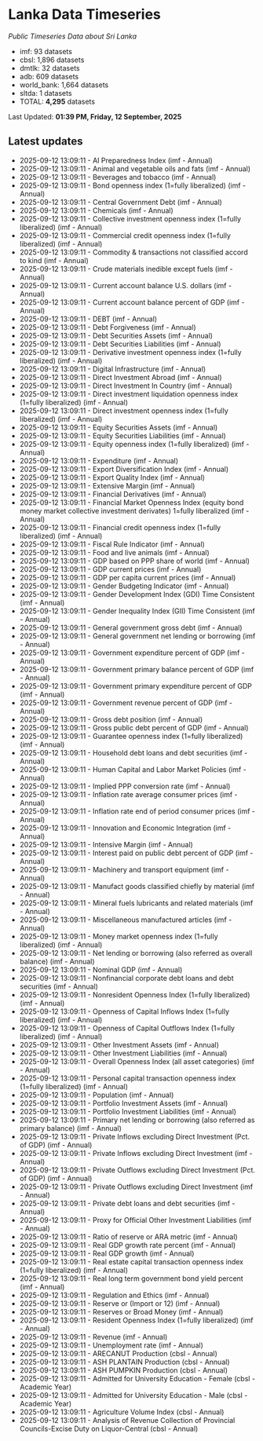 # Lanka Data Timeseries
*Public Timeseries Data about Sri Lanka*

* imf: 93 datasets
* cbsl: 1,896 datasets
* dmtlk: 32 datasets
* adb: 609 datasets
* world_bank: 1,664 datasets
* sltda: 1 datasets
* TOTAL: **4,295** datasets

Last Updated: **01:39 PM, Friday, 12 September, 2025**

## Latest updates

* 2025-09-12 13:09:11 - AI Preparedness Index (imf - Annual)
* 2025-09-12 13:09:11 - Animal and vegetable oils and fats (imf - Annual)
* 2025-09-12 13:09:11 - Beverages and tobacco (imf - Annual)
* 2025-09-12 13:09:11 - Bond openness index (1=fully liberalized) (imf - Annual)
* 2025-09-12 13:09:11 - Central Government Debt (imf - Annual)
* 2025-09-12 13:09:11 - Chemicals (imf - Annual)
* 2025-09-12 13:09:11 - Collective investment openness index (1=fully liberalized) (imf - Annual)
* 2025-09-12 13:09:11 - Commercial credit openness index (1=fully liberalized) (imf - Annual)
* 2025-09-12 13:09:11 - Commodity & transactions not classified accord to kind (imf - Annual)
* 2025-09-12 13:09:11 - Crude materials inedible except fuels (imf - Annual)
* 2025-09-12 13:09:11 - Current account balance U.S. dollars (imf - Annual)
* 2025-09-12 13:09:11 - Current account balance percent of GDP (imf - Annual)
* 2025-09-12 13:09:11 - DEBT (imf - Annual)
* 2025-09-12 13:09:11 - Debt Forgiveness (imf - Annual)
* 2025-09-12 13:09:11 - Debt Securities Assets (imf - Annual)
* 2025-09-12 13:09:11 - Debt Securities Liabilities (imf - Annual)
* 2025-09-12 13:09:11 - Derivative investment openness index (1=fully liberalized) (imf - Annual)
* 2025-09-12 13:09:11 - Digital Infrastructure (imf - Annual)
* 2025-09-12 13:09:11 - Direct Investment Abroad (imf - Annual)
* 2025-09-12 13:09:11 - Direct Investment In Country (imf - Annual)
* 2025-09-12 13:09:11 - Direct investment liquidation openness index (1=fully liberalized) (imf - Annual)
* 2025-09-12 13:09:11 - Direct investment openness index (1=fully liberalized) (imf - Annual)
* 2025-09-12 13:09:11 - Equity Securities Assets (imf - Annual)
* 2025-09-12 13:09:11 - Equity Securities Liabilities (imf - Annual)
* 2025-09-12 13:09:11 - Equity openness index (1=fully liberalized) (imf - Annual)
* 2025-09-12 13:09:11 - Expenditure (imf - Annual)
* 2025-09-12 13:09:11 - Export Diversification Index (imf - Annual)
* 2025-09-12 13:09:11 - Export Quality Index (imf - Annual)
* 2025-09-12 13:09:11 - Extensive Margin (imf - Annual)
* 2025-09-12 13:09:11 - Financial Derivatives (imf - Annual)
* 2025-09-12 13:09:11 - Financial Market Openness Index (equity bond money market collective investment derivates) 1=fully liberalized (imf - Annual)
* 2025-09-12 13:09:11 - Financial credit openness index (1=fully liberalized) (imf - Annual)
* 2025-09-12 13:09:11 - Fiscal Rule Indicator (imf - Annual)
* 2025-09-12 13:09:11 - Food and live animals (imf - Annual)
* 2025-09-12 13:09:11 - GDP based on PPP share of world (imf - Annual)
* 2025-09-12 13:09:11 - GDP current prices (imf - Annual)
* 2025-09-12 13:09:11 - GDP per capita current prices (imf - Annual)
* 2025-09-12 13:09:11 - Gender Budgeting Indicator (imf - Annual)
* 2025-09-12 13:09:11 - Gender Development Index (GDI) Time Consistent (imf - Annual)
* 2025-09-12 13:09:11 - Gender Inequality Index (GII) Time Consistent (imf - Annual)
* 2025-09-12 13:09:11 - General government gross debt (imf - Annual)
* 2025-09-12 13:09:11 - General government net lending or borrowing (imf - Annual)
* 2025-09-12 13:09:11 - Government expenditure percent of GDP (imf - Annual)
* 2025-09-12 13:09:11 - Government primary balance percent of GDP (imf - Annual)
* 2025-09-12 13:09:11 - Government primary expenditure percent of GDP (imf - Annual)
* 2025-09-12 13:09:11 - Government revenue percent of GDP (imf - Annual)
* 2025-09-12 13:09:11 - Gross debt position (imf - Annual)
* 2025-09-12 13:09:11 - Gross public debt percent of GDP (imf - Annual)
* 2025-09-12 13:09:11 - Guarantee openness index (1=fully liberalized) (imf - Annual)
* 2025-09-12 13:09:11 - Household debt loans and debt securities (imf - Annual)
* 2025-09-12 13:09:11 - Human Capital and Labor Market Policies (imf - Annual)
* 2025-09-12 13:09:11 - Implied PPP conversion rate (imf - Annual)
* 2025-09-12 13:09:11 - Inflation rate average consumer prices (imf - Annual)
* 2025-09-12 13:09:11 - Inflation rate end of period consumer prices (imf - Annual)
* 2025-09-12 13:09:11 - Innovation and Economic Integration (imf - Annual)
* 2025-09-12 13:09:11 - Intensive Margin (imf - Annual)
* 2025-09-12 13:09:11 - Interest paid on public debt percent of GDP (imf - Annual)
* 2025-09-12 13:09:11 - Machinery and transport equipment (imf - Annual)
* 2025-09-12 13:09:11 - Manufact goods classified chiefly by material (imf - Annual)
* 2025-09-12 13:09:11 - Mineral fuels lubricants and related materials (imf - Annual)
* 2025-09-12 13:09:11 - Miscellaneous manufactured articles (imf - Annual)
* 2025-09-12 13:09:11 - Money market openness index (1=fully liberalized) (imf - Annual)
* 2025-09-12 13:09:11 - Net lending or borrowing (also referred as overall balance) (imf - Annual)
* 2025-09-12 13:09:11 - Nominal GDP (imf - Annual)
* 2025-09-12 13:09:11 - Nonfinancial corporate debt loans and debt securities (imf - Annual)
* 2025-09-12 13:09:11 - Nonresident Openness Index (1=fully liberalized) (imf - Annual)
* 2025-09-12 13:09:11 - Openness of Capital Inflows Index (1=fully liberalized) (imf - Annual)
* 2025-09-12 13:09:11 - Openness of Capital Outflows Index (1=fully liberalized) (imf - Annual)
* 2025-09-12 13:09:11 - Other Investment Assets (imf - Annual)
* 2025-09-12 13:09:11 - Other Investment Liabilities (imf - Annual)
* 2025-09-12 13:09:11 - Overall Openness Index (all asset categories) (imf - Annual)
* 2025-09-12 13:09:11 - Personal capital transaction openness index (1=fully liberalized) (imf - Annual)
* 2025-09-12 13:09:11 - Population (imf - Annual)
* 2025-09-12 13:09:11 - Portfolio Investment Assets (imf - Annual)
* 2025-09-12 13:09:11 - Portfolio Investment Liabilities (imf - Annual)
* 2025-09-12 13:09:11 - Primary net lending or borrowing (also referred as primary balance) (imf - Annual)
* 2025-09-12 13:09:11 - Private Inflows excluding Direct Investment (Pct. of GDP) (imf - Annual)
* 2025-09-12 13:09:11 - Private Inflows excluding Direct Investment (imf - Annual)
* 2025-09-12 13:09:11 - Private Outflows excluding Direct Investment (Pct. of GDP) (imf - Annual)
* 2025-09-12 13:09:11 - Private Outflows excluding Direct Investment (imf - Annual)
* 2025-09-12 13:09:11 - Private debt loans and debt securities (imf - Annual)
* 2025-09-12 13:09:11 - Proxy for Official Other Investment Liabilities (imf - Annual)
* 2025-09-12 13:09:11 - Ratio of reserve or ARA metric (imf - Annual)
* 2025-09-12 13:09:11 - Real GDP growth rate percent (imf - Annual)
* 2025-09-12 13:09:11 - Real GDP growth (imf - Annual)
* 2025-09-12 13:09:11 - Real estate capital transaction openness index (1=fully liberalized) (imf - Annual)
* 2025-09-12 13:09:11 - Real long term government bond yield percent (imf - Annual)
* 2025-09-12 13:09:11 - Regulation and Ethics (imf - Annual)
* 2025-09-12 13:09:11 - Reserve or (Import or 12) (imf - Annual)
* 2025-09-12 13:09:11 - Reserves or Broad Money (imf - Annual)
* 2025-09-12 13:09:11 - Resident Openness Index (1=fully liberalized) (imf - Annual)
* 2025-09-12 13:09:11 - Revenue (imf - Annual)
* 2025-09-12 13:09:11 - Unemployment rate (imf - Annual)
* 2025-09-12 13:09:11 - ARECANUT Production (cbsl - Annual)
* 2025-09-12 13:09:11 - ASH PLANTAIN Production (cbsl - Annual)
* 2025-09-12 13:09:11 - ASH PUMPKIN Production (cbsl - Annual)
* 2025-09-12 13:09:11 - Admitted for University Education - Female (cbsl - Academic Year)
* 2025-09-12 13:09:11 - Admitted for University Education - Male (cbsl - Academic Year)
* 2025-09-12 13:09:11 - Agriculture Volume Index (cbsl - Annual)
* 2025-09-12 13:09:11 - Analysis of Revenue Collection of Provincial Councils-Excise Duty on Liquor-Central (cbsl - Annual)